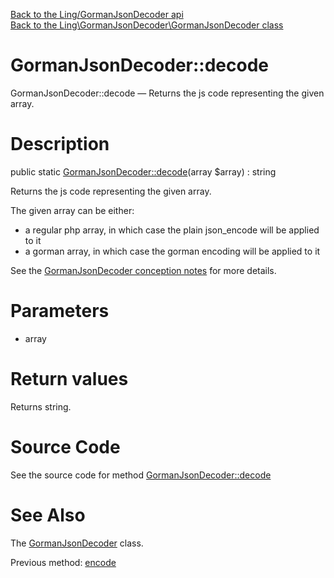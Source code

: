[Back to the Ling/GormanJsonDecoder api](https://github.com/lingtalfi/GormanJsonDecoder/blob/master/doc/api/Ling/GormanJsonDecoder.md)<br>
[Back to the Ling\GormanJsonDecoder\GormanJsonDecoder class](https://github.com/lingtalfi/GormanJsonDecoder/blob/master/doc/api/Ling/GormanJsonDecoder/GormanJsonDecoder.md)


GormanJsonDecoder::decode
================



GormanJsonDecoder::decode — Returns the js code representing the given array.




Description
================


public static [GormanJsonDecoder::decode](https://github.com/lingtalfi/GormanJsonDecoder/blob/master/doc/api/Ling/GormanJsonDecoder/GormanJsonDecoder/decode.md)(array $array) : string




Returns the js code representing the given array.

The given array can be either:

- a regular php array, in which case the plain json_encode will be applied to it
- a gorman array, in which case the gorman encoding will be applied to it


See the [GormanJsonDecoder conception notes](https://github.com/lingtalfi/GormanJsonDecoder/blob/master/doc/pages/conception-notes.md) for more details.




Parameters
================


- array

    


Return values
================

Returns string.








Source Code
===========
See the source code for method [GormanJsonDecoder::decode](https://github.com/lingtalfi/GormanJsonDecoder/blob/master/GormanJsonDecoder.php#L61-L68)


See Also
================

The [GormanJsonDecoder](https://github.com/lingtalfi/GormanJsonDecoder/blob/master/doc/api/Ling/GormanJsonDecoder/GormanJsonDecoder.md) class.

Previous method: [encode](https://github.com/lingtalfi/GormanJsonDecoder/blob/master/doc/api/Ling/GormanJsonDecoder/GormanJsonDecoder/encode.md)<br>

